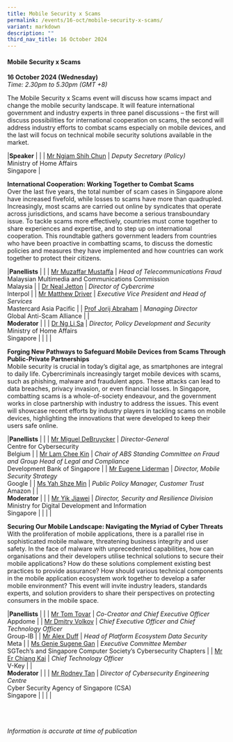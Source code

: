 ```yaml
---
title: Mobile Security x Scams
permalink: /events/16-oct/mobile-security-x-scams/
variant: markdown
description: ""
third_nav_title: 16 October 2024
---
```

#### **Mobile Security x Scams**

**16 October 2024 (Wednesday)**  
*Time: 2.30pm to 5.30pm (GMT +8)*

The Mobile Security x Scams event will discuss how scams impact and change the mobile security landscape. It will feature international government and industry experts in three panel discussions – the first will discuss possibilities for international cooperation on scams, the second will address industry efforts to combat scams especially on mobile devices, and the last will focus on technical mobile security solutions available in the market.

|**Speaker**          |                                                              |
| [Mr Ngiam Shih Chun](/speakers/mr-ngiam-shih-chun/)  | *Deputy Secretary (Policy)*<br>Ministry of Home Affairs <br>Singapore           |

**International Cooperation: Working Together to Combat Scams**
<br>Over the last five years, the total number of scam cases in Singapore alone have increased fivefold, while losses to scams have more than quadrupled. Increasingly, most scams are carried out online by syndicates that operate across jurisdictions, and scams have become a serious transboundary issue. To tackle scams more effectively, countries must come together to share experiences and expertise, and to step up on international cooperation. This roundtable gathers government leaders from countries who have been proactive in combatting scams, to discuss the domestic policies and measures they have implemented and how countries can work together to protect their citizens.

|**Panellists**          |                                                              |
| [Mr Muzaffar Mustaffa](/speakers/mr-muzaffar-mustaffa/)  | *Head of Telecommunications Fraud*<br>Malaysian Multimedia and Communications Commission <br>Malaysia           |
| [Dr Neal Jetton](/speakers/dr-neal-jetton/)  | *Director of Cybercrime*<br>Interpol           |
| [Mr Matthew Driver](/speakers/mr-matthew-driver/)  | *Executive Vice President and Head of Services* <br>Mastercard Asia Pacific     |
| [Prof Jorij Abraham](/speakers/mr-jorij-abraham/)  | *Managing Director*<br>Global Anti-Scam Alliance           |
|<br> **Moderator**          |                                                           |
| [Dr Ng Li Sa](/speakers/dr-ng-li-sa/)  | *Director, Policy Development and Security*<br>Ministry of Home Affairs <br>Singapore                |
| | |

**Forging New Pathways to Safeguard Mobile Devices from Scams Through Public-Private Partnerships**
<br>Mobile security is crucial in today’s digital age, as smartphones are integral to daily life. Cybercriminals increasingly target mobile devices with scams, such as phishing, malware and fraudulent apps. These attacks can lead to data breaches, privacy invasion, or even financial losses. In Singapore, combatting scams is a whole-of-society endeavour, and the government works in close partnership with industry to address the issues. This event will showcase recent efforts by industry players in tackling scams on mobile devices, highlighting the innovations that were developed to keep their users safe online. 

|**Panellists**          |                                                              |
| [Mr Miguel DeBruycker](/speakers/mr-miguel-debruycker/)  | *Director-General*<br>Centre for Cybersecurity <br>Belgium           |
| [Mr Lam Chee Kin](/speakers/mr-lam-chee-kin/)  | *Chair of ABS Standing Committee on Fraud and Group Head of Legal and Compliance* <br>Development Bank of Singapore     |
| [Mr Eugene Liderman](/speakers/mr-eugene-liderman/)  | *Director, Mobile Security Strategy* <br>Google     |
| [Ms Yah Shze Min](/speakers/ms-yah-shze-min/)  | *Public Policy Manager, Customer Trust*<br>Amazon           |
|<br> **Moderator**          |                                                           |
| [Mr Yik Jiawei](/speakers/mr-yik-jiawei/)  | *Director, Security and Resilience Division*<br>Ministry for Digital Development and Information <br>Singapore                |
| | |

**Securing Our Mobile Landscape: Navigating the Myriad of Cyber Threats**
<br>With the proliferation of mobile applications, there is a parallel rise in sophisticated mobile malware, threatening business integrity and user safety. In the face of malware with unprecedented capabilities, how can organisations and their developers utilise technical solutions to secure their mobile applications? How do these solutions complement existing best practices to provide assurance? How should various technical components in the mobile application ecosystem work together to develop a safer mobile environment? This event will invite industry leaders, standards experts, and solution providers to share their perspectives on protecting consumers in the mobile space.

|**Panellists**          |                                                              |
| [Mr Tom Tovar](/speakers/mr-tom-tovar/)  | *Co-Creator and Chief Executive Officer*<br>Appdome           |
| [Mr Dmitry Volkov](/speakers/mr-dmitry-volkov/)  | *Chief Executive Officer and Chief Technology Officer* <br>Group-IB     |
| [Mr Alex Duff](/speakers/mr-alex-duff/)  | *Head of Platform Ecosystem Data Security*<br>Meta           |
| [Ms Genie Sugene Gan](/speakers/ms-genie-sugene-gan/)  | *Executive Committee Member*<br>SGTech’s and Singapore Computer Society’s Cybersecurity Chapters           |
| [Mr Er Chiang Kai](/speakers/mr-er-chiang-kai/)  | *Chief Technology Officer*<br>V-Key           |
|<br> **Moderator**          |                                                           |
| [Mr Rodney Tan](/speakers/mr-rodney-tan/)  | *Director of Cybersecurity Engineering Centre*<br>Cyber Security Agency of Singapore (CSA)<br>Singapore                |
| | |

<br><br><br>
*Information is accurate at time of publication*